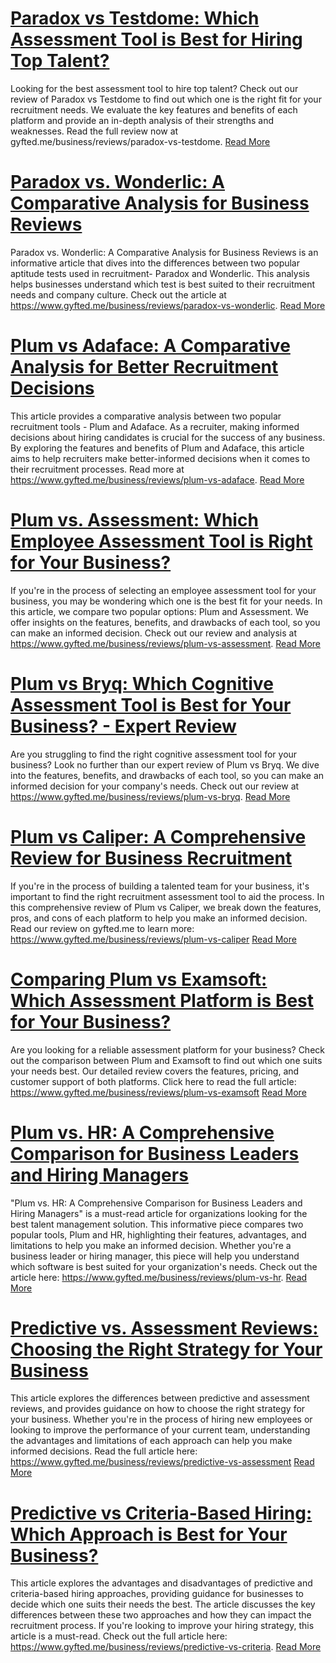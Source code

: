# [Paradox vs Testdome: Which Assessment Tool is Best for Hiring Top Talent?](https://www.gyfted.me/business/reviews/paradox-vs-testdome)

Looking for the best assessment tool to hire top talent? Check out our review of Paradox vs Testdome to find out which one is the right fit for your recruitment needs. We evaluate the key features and benefits of each platform and provide an in-depth analysis of their strengths and weaknesses. Read the full review now at gyfted.me/business/reviews/paradox-vs-testdome. [Read More](https://www.gyfted.me/business/reviews/paradox-vs-testdome)

# [Paradox vs. Wonderlic: A Comparative Analysis for Business Reviews](https://www.gyfted.me/business/reviews/paradox-vs-wonderlic)

Paradox vs. Wonderlic: A Comparative Analysis for Business Reviews is an informative article that dives into the differences between two popular aptitude tests used in recruitment- Paradox and Wonderlic. This analysis helps businesses understand which test is best suited to their recruitment needs and company culture. Check out the article at https://www.gyfted.me/business/reviews/paradox-vs-wonderlic. [Read More](https://www.gyfted.me/business/reviews/paradox-vs-wonderlic)

# [Plum vs Adaface: A Comparative Analysis for Better Recruitment Decisions](https://www.gyfted.me/business/reviews/plum-vs-adaface)

This article provides a comparative analysis between two popular recruitment tools - Plum and Adaface. As a recruiter, making informed decisions about hiring candidates is crucial for the success of any business. By exploring the features and benefits of Plum and Adaface, this article aims to help recruiters make better-informed decisions when it comes to their recruitment processes. Read more at https://www.gyfted.me/business/reviews/plum-vs-adaface. [Read More](https://www.gyfted.me/business/reviews/plum-vs-adaface)

# [Plum vs. Assessment: Which Employee Assessment Tool is Right for Your Business?](https://www.gyfted.me/business/reviews/plum-vs-assessment)

If you're in the process of selecting an employee assessment tool for your business, you may be wondering which one is the best fit for your needs. In this article, we compare two popular options: Plum and Assessment. We offer insights on the features, benefits, and drawbacks of each tool, so you can make an informed decision. Check out our review and analysis at https://www.gyfted.me/business/reviews/plum-vs-assessment. [Read More](https://www.gyfted.me/business/reviews/plum-vs-assessment)

# [Plum vs Bryq: Which Cognitive Assessment Tool is Best for Your Business? - Expert Review](https://www.gyfted.me/business/reviews/plum-vs-bryq)

Are you struggling to find the right cognitive assessment tool for your business? Look no further than our expert review of Plum vs Bryq. We dive into the features, benefits, and drawbacks of each tool, so you can make an informed decision for your company's needs. Check out our review at https://www.gyfted.me/business/reviews/plum-vs-bryq. [Read More](https://www.gyfted.me/business/reviews/plum-vs-bryq)

# [Plum vs Caliper: A Comprehensive Review for Business Recruitment](https://www.gyfted.me/business/reviews/plum-vs-caliper)

If you're in the process of building a talented team for your business, it's important to find the right recruitment assessment tool to aid the process. In this comprehensive review of Plum vs Caliper, we break down the features, pros, and cons of each platform to help you make an informed decision. Read our review on gyfted.me to learn more: https://www.gyfted.me/business/reviews/plum-vs-caliper [Read More](https://www.gyfted.me/business/reviews/plum-vs-caliper)

# [Comparing Plum vs Examsoft: Which Assessment Platform is Best for Your Business?](https://www.gyfted.me/business/reviews/plum-vs-examsoft)

Are you looking for a reliable assessment platform for your business? Check out the comparison between Plum and Examsoft to find out which one suits your needs best. Our detailed review covers the features, pricing, and customer support of both platforms. Click here to read the full article: https://www.gyfted.me/business/reviews/plum-vs-examsoft [Read More](https://www.gyfted.me/business/reviews/plum-vs-examsoft)

# [Plum vs. HR: A Comprehensive Comparison for Business Leaders and Hiring Managers](https://www.gyfted.me/business/reviews/plum-vs-hr)

"Plum vs. HR: A Comprehensive Comparison for Business Leaders and Hiring Managers" is a must-read article for organizations looking for the best talent management solution. This informative piece compares two popular tools, Plum and HR, highlighting their features, advantages, and limitations to help you make an informed decision. Whether you're a business leader or hiring manager, this piece will help you understand which software is best suited for your organization's needs. Check out the article here: https://www.gyfted.me/business/reviews/plum-vs-hr. [Read More](https://www.gyfted.me/business/reviews/plum-vs-hr)

# [Predictive vs. Assessment Reviews: Choosing the Right Strategy for Your Business](https://www.gyfted.me/business/reviews/predictive-vs-assessment)

This article explores the differences between predictive and assessment reviews, and provides guidance on how to choose the right strategy for your business. Whether you're in the process of hiring new employees or looking to improve the performance of your current team, understanding the advantages and limitations of each approach can help you make informed decisions. Read the full article here: https://www.gyfted.me/business/reviews/predictive-vs-assessment [Read More](https://www.gyfted.me/business/reviews/predictive-vs-assessment)

# [Predictive vs Criteria-Based Hiring: Which Approach is Best for Your Business?](https://www.gyfted.me/business/reviews/predictive-vs-criteria)

This article explores the advantages and disadvantages of predictive and criteria-based hiring approaches, providing guidance for businesses to decide which one suits their needs the best. The article discusses the key differences between these two approaches and how they can impact the recruitment process. If you're looking to improve your hiring strategy, this article is a must-read. Check out the full article here: https://www.gyfted.me/business/reviews/predictive-vs-criteria. [Read More](https://www.gyfted.me/business/reviews/predictive-vs-criteria)

